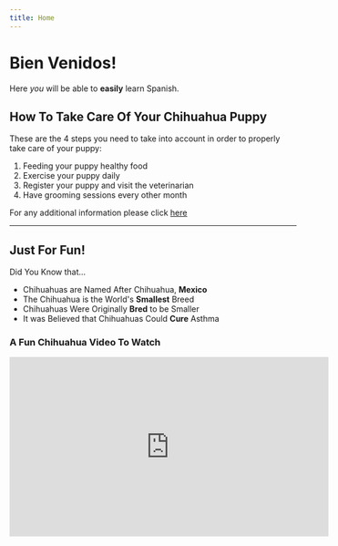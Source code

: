 ```yaml
---
title: Home
---
```


<h1>Bien Venidos!</h1>
  <p>Here <em>you</em> will be able to <strong>easily</strong> learn Spanish.</p>
 <h2>How To Take Care Of Your Chihuahua Puppy</h2>
  <p>These are the 4 steps you need to take into account in order to properly take care of your puppy:</p>
  
  <ol>
  <li>Feeding your puppy healthy food</li>
  <li>Exercise your puppy daily</li>
  <li>Register your puppy and visit the veterinarian</li>
  <li>Have grooming sessions every other month</li>
</ol> 
  
  <p>For any additional information please click <a href="https://www.wikihow.com/Care-for-Your-Chihuahua-Puppy#">here</a></p>
  
 <hr>
  <h2>Just For Fun!</h2>
  <p>Did You Know that...</p>
  
  <ul>
  <li>Chihuahuas are Named After Chihuahua, <strong>Mexico</strong></li>
  <li>The Chihuahua is the World's <strong>Smallest</strong> Breed</li>
  <li>Chihuahuas Were Originally <strong>Bred</strong> to be Smaller</li>
    <li>It was Believed that Chihuahuas Could <strong>Cure</strong> Asthma</li>
  </ul> 
    
  <h3>A Fun Chihuahua Video To Watch</h3>
  
 <iframe width="560" height="315" src="https://www.youtube.com/embed/uOZxtCNbwQY" title="YouTube video player" frameborder="0" allow="accelerometer; autoplay; clipboard-write; encrypted-media; gyroscope; picture-in-picture" allowfullscreen></iframe>
  
 





